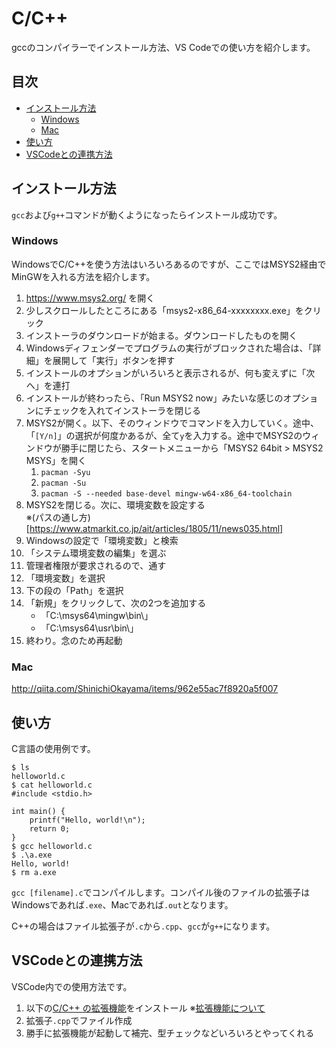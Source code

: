 <!-- omit in toc -->
# C/C++

gccのコンパイラーでインストール方法、VS Codeでの使い方を紹介します。

<!-- omit in toc -->
## 目次

- [インストール方法](#インストール方法)
  - [Windows](#windows)
  - [Mac](#mac)
- [使い方](#使い方)
- [VSCodeとの連携方法](#vscodeとの連携方法)

## インストール方法

`gcc`および`g++`コマンドが動くようになったらインストール成功です。

### Windows

WindowsでC/C++を使う方法はいろいろあるのですが、ここではMSYS2経由でMinGWを入れる方法を紹介します。

1. https://www.msys2.org/ を開く
2. 少しスクロールしたところにある「msys2-x86_64-xxxxxxxx.exe」をクリック
3. インストーラのダウンロードが始まる。ダウンロードしたものを開く
4. Windowsディフェンダーでプログラムの実行がブロックされた場合は、「詳細」を展開して「実行」ボタンを押す
5. インストールのオプションがいろいろと表示されるが、何も変えずに「次へ」を連打
6. インストールが終わったら、「Run MSYS2 now」みたいな感じのオプションにチェックを入れてインストーラを閉じる
7. MSYS2が開く。以下、そのウィンドウでコマンドを入力していく。途中、「`[Y/n]`」の選択が何度かあるが、全て`y`を入力する。途中でMSYS2のウィンドウが勝手に閉じたら、スタートメニューから「MSYS2 64bit > MSYS2 MSYS」を開く
   1. `pacman -Syu`
   2. `pacman -Su`
   3. `pacman -S --needed base-devel mingw-w64-x86_64-toolchain`
8. MSYS2を閉じる。次に、環境変数を設定する<br>※(パスの通し方)[https://www.atmarkit.co.jp/ait/articles/1805/11/news035.html]
9. Windowsの設定で「環境変数」と検索
10. 「システム環境変数の編集」を選ぶ
11. 管理者権限が要求されるので、通す
12. 「環境変数」を選択
13. 下の段の「Path」を選択
14. 「新規」をクリックして、次の2つを追加する
    - 「C:\msys64\mingw\bin\」
    - 「C:\msys64\usr\bin\」
15. 終わり。念のため再起動

### Mac

http://qiita.com/ShinichiOkayama/items/962e55ac7f8920a5f007

## 使い方

C言語の使用例です。

```
$ ls
helloworld.c
$ cat helloworld.c
#include <stdio.h>

int main() {
    printf("Hello, world!\n");
    return 0;
}
$ gcc helloworld.c
$ .\a.exe
Hello, world!
$ rm a.exe
```

`gcc [filename].c`でコンパイルします。コンパイル後のファイルの拡張子はWindowsであれば`.exe`、Macであれば`.out`となります。

C++の場合はファイル拡張子が`.c`から`.cpp`、`gcc`が`g++`になります。

## VSCodeとの連携方法

VSCode内での使用方法です。

1. 以下の[C/C++ の拡張機能](https://marketplace.visualstudio.com/items?itemName=ms-vscode.cpptools)をインストール ※[拡張機能について](https://futureys.tokyo/how-should-i-manage-extension-in-vscode/)
2. 拡張子`.cpp`でファイル作成
3. 勝手に拡張機能が起動して補完、型チェックなどいろいろとやってくれる
